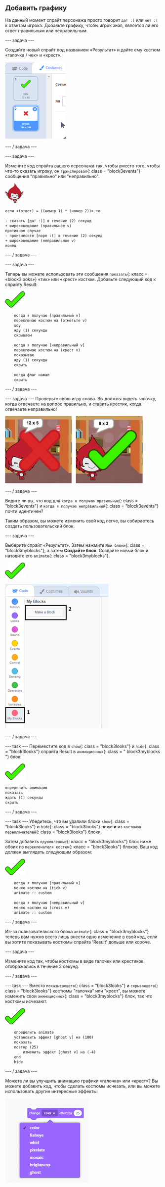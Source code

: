 ## Добавить графику

На данный момент спрайт персонажа просто говорит `да! :)` или `нет :(` к ответам игрока. Добавьте графику, чтобы игрок знал, является ли его ответ правильным или неправильным.

\--- задача \---

Создайте новый спрайт под названием «Результат» и дайте ему костюм «галочка / чек» и «крест».

![Спрайт с клещами и крестовыми костюмами](images/brain-result.png)

\--- / задача \---

\--- задача \---

Измените код спрайта вашего персонажа так, чтобы вместо того, чтобы что-то сказать игроку, он `транслировал`{: class = "block3events"} сообщения "правильно" или "неправильно".

![Спрайт персонажа](images/giga-sprite.png)

```blocks3
если <(ответ) = ((номер 1) * (номер 2))> то

- сказать [да! :)] в течение (2) секунд
+ широковещание (правильное v)
противном случае
- произнесите [nope :(] в течение (2) секунд
+ широковещание (неправильное v)
конец
```

\--- / задача \---

\--- задача \---

Теперь вы можете использовать эти сообщения `показать`{: класс = «block3looks»} «тик» или «крест» костюм. Добавьте следующий код к спрайту Result:

![Результат спрайт](images/result-sprite.png)

```blocks3
    когда я получаю [правильный v]
    переключаю костюм на (отметьте v)
    шоу
    жду (1) секунды
    скрываем

    когда я получаю [неправильный v]
    переключаю костюм на (крест v)
    показываю
    жду (1) секунды
    скрыть

    когда флаг нажал
    скрыть
```

\--- / задача \---

\--- задача \--- Проверьте свою игру снова. Вы должны видеть галочку, когда отвечаете на вопрос правильно, и ставить крестик, когда отвечаете неправильно!

![Галочка за правильный, крест за неправильный ответ](images/brain-test-answer.png)

\--- / задача \---

Видите ли вы, что код для `когда я получаю правильные`{: class = "block3events"} и `когда я получаю неправильный`{: class = "block3events"} почти идентичен?

Таким образом, вы можете изменить свой код легче, вы собираетесь создать пользовательский блок.

\--- задача \---

Выберите спрайт «Результат». Затем нажмите `Мои блоки`{: class = "block3myblocks"}, а затем **Создайте блок**. Создайте новый блок и назовите его `animate`{: class = "block3myblocks"}.

![Результат спрайт](images/result-sprite.png)

![Создайте блок с именем animate](images/brain-animate-function.png)

\--- / задача \---

\--- task \--- Переместите код в `show`{: class = "block3looks"} и `hide`{: class = "block3looks"} спрайта Result в `анимационных`{: class = " block3myblocks "} блок:

![Результат спрайт](images/result-sprite.png)

```blocks3
определить анимацию
показать
ждать (1) секунды
скрыть
```

\--- / задача \---

\--- task \--- Убедитесь, что вы удалили блоки `show`{: class = "block3looks"} и `hide`{: class = "block3looks"} ниже **и** из `костюмов переключателей`{: class = "block3looks"} блоки.

Затем добавить `одушевленные`{: класс = "block3myblocks"} блок ниже обоих из `переключателя костюм`{: класс = "block3looks"} блоков. Ваш код должен выглядеть следующим образом:

![Результат спрайт](images/result-sprite.png)

```blocks3
    когда я получаю [правильный v]
    меняю костюм на (tick v)
    animate :: custom

    когда я получаю [неправильный v]
    меняю костюм на (cross v)
    animate :: custom
```

\--- / задача \---

Из-за пользовательского блока `animate`{: class = "block3myblocks"} теперь вам нужно всего лишь внести одно изменение в свой код, если вы хотите показывать костюмы спрайта 'Result' дольше или короче.

\--- задача \---

Измените код так, чтобы костюмы в виде галочек или крестиков отображались в течение 2 секунд.

\--- / задача \---

\--- task \--- Вместо `показывающего`{: class = "block3looks"} и `скрывающего`{: class = "block3looks"} костюмы "галочка" или "крест", вы можете изменить свои `анимационных`{: class = "block3myblocks"} блок, так что костюмы исчезают.

![Результат спрайт](images/result-sprite.png)

```blocks3
    определить animate
    установить эффект [ghost v] на (100)
    показать
    повтор (25)
        изменить эффект [ghost v] на (-4)
    end
    hide
```

\--- / задача \---

Можете ли вы улучшить анимацию графики «галочка» или «крест»? Вы можете добавить код, чтобы сделать костюмы исчезать, или вы можете использовать другие интересные эффекты:

![Скриншот](images/brain-effects.png)